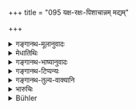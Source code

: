 +++
title = "095 यक्ष-रक्षः-पिशाचान्नम् मद्यम्"

+++

<details><summary>गङ्गानथ-मूलानुवादः</summary>

Intoxicants, meat, wine and distilled liquors are the food of Yakṣas, Rākṣasas and Piśācas; it should not be taken by the Brāhmaṇa who partakes of the offerings to the gods.—(95)
</details>

<details><summary>मेधातिथिः</summary>

**यक्षादयो** निन्द्याः प्राणिनो भक्ष्याभक्ष्यविवेकशून्या मांसम् अभक्षयन् । सुरा चासवश् च **सुरासवम्** । "जातिर् अप्राणिनाम्" (पाण् २.४.६) इत्य् एकवद् भावः । आसवो ऽत्र मद्यविसेष एव, ईषन्मद्याद् भिन्नं गोबलीवर्दवद् इहोपादानम् । **देवानाम् अश्नता** देवदेयानि हवींषि चरुपुरोडाशादीनि दर्शपूर्णमासोदितानि ब्राह्मणस्याशितुं युक्तानि, न पिशाचाद्यन्नं मद्यमांसादीनि ॥ ११.९५ ॥
</details>

<details><summary>गङ्गानथ-भाष्यानुवादः</summary>

‘*Yakṣa*’ and the rest are lower classes of beings, ignorant of the law relating to what should and what should not be eaten; and it is they that eat meat

The compound ‘*Surāsavam*,’ is a copulative one, *i.e*., in accordance with Pāṇini 2.4.6.

‘*Distilled liquor*’ also is a kind of ‘*intoxicant*,’ there being a slight difference between the two. The two are mentioned on the analogy of such expressions as ‘the ox and the bull’

‘*Who partake of the offering to the gods*’—The cake, rice and such substance offered to the gods are called ‘*offerings*’; as mentioned in connection with the *Darśa-pūrṇamāsa* and other sacrifices. It is these that it is right and proper for the Brāhmaṇa to eat, and not wine and meat, which are the food of the lower spirits.—(95)
</details>

<details><summary>गङ्गानथ-टिप्पन्यः</summary>

This verse is quoted in *Mitākṣarā* (3.253), as implying that it is for the Brāhmaṇa alone that all the three kinds of liquor are equally forbidden;—in *Aparārka* (p. 1069), to the effect that (*a*) the *Surā* is to be avoided by all the twice-born, even before initiation, (*b*) the *Mādhvī* and the *Gauḍī* are to be avoided by the Brāhmaṇa at all times, but by the Kṣatriya and the Vaiśya only during the period of studentship.

It is quoted in *Smṛtitattva* (p. 225);—in *Vīramitrodaya* (Āhnika 548);—in *Madanapārijāta* (p. 814), to the effect that the *Mādhvī* and the *Gauḍī* are forbidden only for the Brāhmaṇa, not for the Kṣatriya and the Vaiśya; but they are forbidden for all the three higher castes during the period of studentship;—and in *Smṛtisāroddhāra* (p. 355).
</details>

<details><summary>गङ्गानथ-तुल्य-वाक्यानि</summary>

**(verses 11.94-97)  
**

See Comparative notes for [Verse 11.94].
</details>

<details><summary>भारुचिः</summary>

इति लिङ्गात् सत्य् अपि जात्यर्थविशेषे स्त्रीणाम् अप्रतिषेधः । एवं च सत्य् अनेनाप्रतिषेधदर्शनेन क्वचिद् ब्राह्मण्यः पिबन्ति । यथा च स्त्रीपुंसयोः सत्य् अप्य् एकजातित्वे प्रायश्चित्तभेदः, एवम् अयम् अपि प्रतिषेधविशेषो विज्ञेयः । यथा "अश्विनं भक्षयन्ति" इति च सुराग्रहे सौत्रामण्यां कर्माङ्गत्वाद् अदोषः, मांसवत्, एवं वाजपेये त्व् इति । अयम् अपरो ऽर्थवादस् सुराप्रतिषेधविधेः ॥ ११.९४ ॥
</details>

<details><summary>Bühler</summary>

096	Sura, (all other) intoxicating drinks and decoctions and flesh are the food of the Yakshas, Rakshasas, and Pisakas; a Brahmana who eats (the remnants of) the offerings consecrated to the gods, must not partake of such (substances).
</details>
